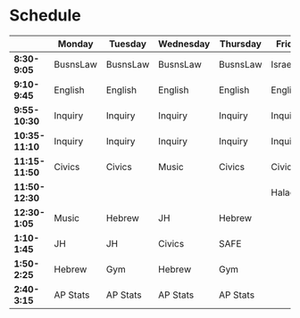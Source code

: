 # Schedule

|                 | Monday   | Tuesday  | Wednesday | Thursday | Friday  |
| --------------- | -------- | -------- | --------- | -------- | ------- |
| **8:30-9:05**   | BusnsLaw | BusnsLaw | BusnsLaw  | BusnsLaw | IsraelWR|
| **9:10-9:45**   | English  | English  | English   | English  | English |
| **9:55-10:30**  | Inquiry  | Inquiry  | Inquiry   | Inquiry  | Inquiry |
| **10:35-11:10** | Inquiry  | Inquiry  | Inquiry   | Inquiry  | Inquiry |
| **11:15-11:50** | Civics   | Civics   | Music     | Civics   | Civics  |
| **11:50-12:30** |          |          |           |          | Halacha |
| **12:30-1:05**  | Music    | Hebrew   | JH        | Hebrew   |         |
| **1:10-1:45**   | JH       | JH       | Civics    | SAFE     |         |
| **1:50-2:25**   | Hebrew   | Gym      | Hebrew    | Gym      |         |
| **2:40-3:15**   | AP Stats | AP Stats | AP Stats  | AP Stats |         |

